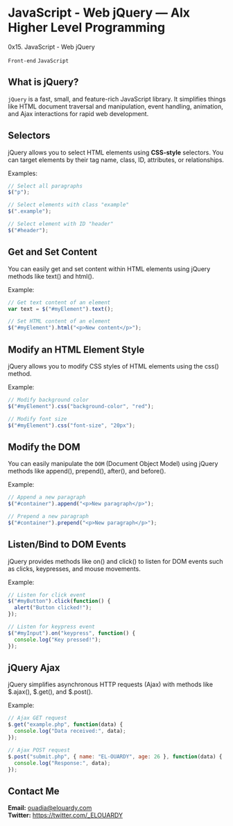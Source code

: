 # JavaScript - Web jQuery — Alx Higher Level Programming
0x15. JavaScript - Web jQuery

```Front-end```
```JavaScript```

## What is jQuery?
``jQuery`` is a fast, small, and feature-rich JavaScript library. It simplifies things like HTML document traversal and manipulation, event handling, animation, and Ajax interactions for rapid web development.

## Selectors
jQuery allows you to select HTML elements using **CSS-style** selectors. You can target elements by their tag name, class, ID, attributes, or relationships.

Examples:
```js
// Select all paragraphs
$("p");

// Select elements with class "example"
$(".example");

// Select element with ID "header"
$("#header");
```

## Get and Set Content
You can easily get and set content within HTML elements using jQuery methods like text() and html().

Example:
```js
// Get text content of an element
var text = $("#myElement").text();

// Set HTML content of an element
$("#myElement").html("<p>New content</p>");
```

## Modify an HTML Element Style
jQuery allows you to modify CSS styles of HTML elements using the css() method.

Example:
```js
// Modify background color
$("#myElement").css("background-color", "red");

// Modify font size
$("#myElement").css("font-size", "20px");
```

## Modify the DOM
You can easily manipulate the ``DOM`` (Document Object Model) using jQuery methods like append(), prepend(), after(), and before().

Example:
```js
// Append a new paragraph
$("#container").append("<p>New paragraph</p>");

// Prepend a new paragraph
$("#container").prepend("<p>New paragraph</p>");
```

## Listen/Bind to DOM Events
jQuery provides methods like on() and click() to listen for DOM events such as clicks, keypresses, and mouse movements.

Example:
```js
// Listen for click event
$("#myButton").click(function() {
  alert("Button clicked!");
});

// Listen for keypress event
$("#myInput").on("keypress", function() {
  console.log("Key pressed!");
});
```

## jQuery Ajax
jQuery simplifies asynchronous HTTP requests (Ajax) with methods like \$.ajax(), \$.get(), and \$.post().

Example:
```js
// Ajax GET request
$.get("example.php", function(data) {
  console.log("Data received:", data);
});

// Ajax POST request
$.post("submit.php", { name: "EL-OUARDY", age: 26 }, function(data) {
  console.log("Response:", data);
});
```

## Contact Me
**Email:** ouadia@elouardy.com \
**Twitter:** https://twitter.com/_ELOUARDY

